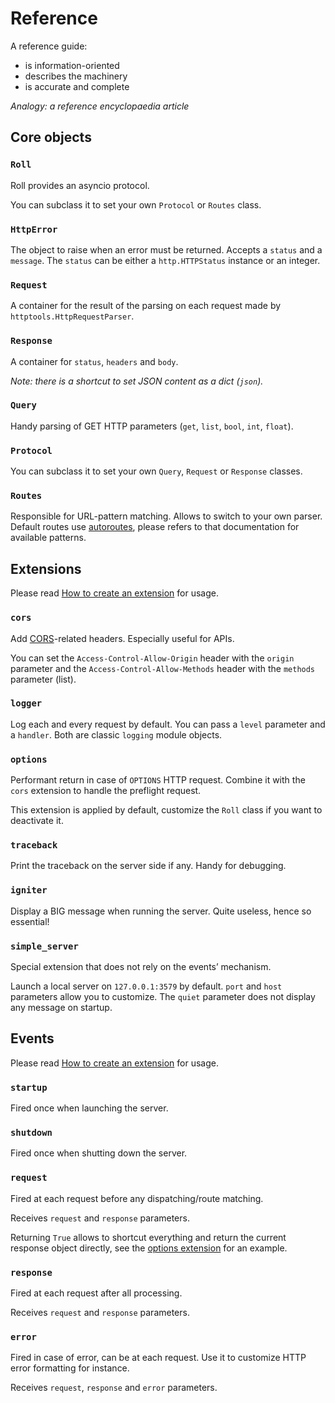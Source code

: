 # Reference

A reference guide:

* is information-oriented
* describes the machinery
* is accurate and complete

*Analogy: a reference encyclopaedia article*

## Core objects

### `Roll`

Roll provides an asyncio protocol.

You can subclass it to set your own `Protocol` or `Routes` class.


### `HttpError`

The object to raise when an error must be returned.
Accepts a `status` and a `message`.
The `status` can be either a `http.HTTPStatus` instance or an integer.


### `Request`

A container for the result of the parsing on each request made by
`httptools.HttpRequestParser`.


### `Response`

A container for `status`, `headers` and `body`.

*Note: there is a shortcut to set JSON content as a dict (`json`).*


### `Query`

Handy parsing of GET HTTP parameters (`get`, `list`, `bool`, `int`,
`float`).


### `Protocol`

You can subclass it to set your own `Query`, `Request` or `Response`
classes.


### `Routes`

Responsible for URL-pattern matching. Allows to switch to your own
parser. Default routes use [autoroutes](https://github.com/pyrates/autoroutes),
please refers to that documentation for available patterns.


## Extensions

Please read
[How to create an extension](how-to-guides.md#how-to-create-an-extension)
for usage.

### `cors`

Add [CORS](https://developer.mozilla.org/en-US/docs/Web/HTTP/Access_control_CORS)-related headers. Especially useful for APIs.

You can set the `Access-Control-Allow-Origin` header with the `origin`
parameter and the `Access-Control-Allow-Methods` header with the
`methods` parameter (list).


### `logger`

Log each and every request by default. You can pass a `level` parameter
and a `handler`. Both are classic `logging` module objects.


### `options`

Performant return in case of `OPTIONS` HTTP request.
Combine it with the `cors` extension to handle the preflight request.

This extension is applied by default, customize the `Roll` class if you
want to deactivate it.


### `traceback`

Print the traceback on the server side if any. Handy for debugging.


### `igniter`

Display a BIG message when running the server.
Quite useless, hence so essential!


### `simple_server`

Special extension that does not rely on the events’ mechanism.

Launch a local server on `127.0.0.1:3579` by default. `port` and `host`
parameters allow you to customize. The `quiet` parameter does not
display any message on startup.


## Events

Please read
[How to create an extension](how-to-guides.md#how-to-create-an-extension)
for usage.

### `startup`

Fired once when launching the server.


### `shutdown`

Fired once when shutting down the server.


### `request`

Fired at each request before any dispatching/route matching.

Receives `request` and `response` parameters.

Returning `True` allows to shortcut everything and return the current
response object directly, see the [options extension](#extensions) for
an example.


### `response`

Fired at each request after all processing.

Receives `request` and `response` parameters.


### `error`

Fired in case of error, can be at each request.
Use it to customize HTTP error formatting for instance.

Receives `request`, `response` and `error` parameters.
